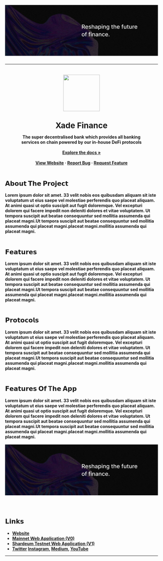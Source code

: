 
<img width="1095" alt="header" src="./Banner.jpg" style="margin-bottom: 10px;">
<hr>

<div align="center">
<img src="https://media.licdn.com/dms/image/D4D0BAQE-DR87MV5E2A/company-logo_200_200/0/1666890424616?e=2147483647&v=beta&t=OxI_r4czv8iEamU-V05b62yOX_Xy4dh6a02UOFWtXFM" style="margin-top:20px" width="120" height="120" align="center"> </div>

<br/><b>
<span style="display: block; text-align: center; margin: 0 auto;font-size:26px">Xade Finance</span><b/>

  <div align="center" >
  <span >
    The super decentralised bank which provides all banking <br/>services on chain powered by our in-house DeFi protocols
    </span><br/><br/>
    <a  href="https://github.com/github_username/repo_name"><strong>Explore the docs »</strong></a>
    <br /><br/>
    <a href="https://www.xade.finance">View Website</a>
    ·
    <a href="https://github.com/github_username/repo_name/issues">Report Bug</a>
    ·
    <a href="https://github.com/github_username/repo_name/issues">Request Feature</a>
  </div>
  <br/>



## 𝗔𝗯𝗼𝘂𝘁 𝗧𝗵𝗲 𝗣𝗿𝗼𝗷𝗲𝗰𝘁

Lorem ipsum dolor sit amet. 33 velit nobis eos quibusdam aliquam sit iste voluptatum ut eius saepe vel molestiae perferendis quo placeat aliquam. At animi quasi ut optio suscipit aut fugit doloremque.
Vel excepturi dolorem qui facere impedit non deleniti dolores et vitae voluptatem. Ut tempora suscipit aut beatae consequuntur sed mollitia assumenda qui placeat magni.Ut tempora suscipit aut beatae consequuntur sed mollitia assumenda qui placeat magni.placeat magni.mollitia assumenda qui placeat magni.
<br/>
<br/>

## 𝗙𝗲𝗮𝘁𝘂𝗿𝗲𝘀

Lorem ipsum dolor sit amet. 33 velit nobis eos quibusdam aliquam sit iste voluptatum ut eius saepe vel molestiae perferendis quo placeat aliquam. At animi quasi ut optio suscipit aut fugit doloremque.
Vel excepturi dolorem qui facere impedit non deleniti dolores et vitae voluptatem. Ut tempora suscipit aut beatae consequuntur sed mollitia assumenda qui placeat magni.Ut tempora suscipit aut beatae consequuntur sed mollitia assumenda qui placeat magni.placeat magni.mollitia assumenda qui placeat magni.
<br/>
<br/>

## 𝗣𝗿𝗼𝘁𝗼𝗰𝗼𝗹𝘀

Lorem ipsum dolor sit amet. 33 velit nobis eos quibusdam aliquam sit iste voluptatum ut eius saepe vel molestiae perferendis quo placeat aliquam. At animi quasi ut optio suscipit aut fugit doloremque.
Vel excepturi dolorem qui facere impedit non deleniti dolores et vitae voluptatem. Ut tempora suscipit aut beatae consequuntur sed mollitia assumenda qui placeat magni.Ut tempora suscipit aut beatae consequuntur sed mollitia assumenda qui placeat magni.placeat magni.mollitia assumenda qui placeat magni.
<br/>
<br/>

## 𝗙𝗲𝗮𝘁𝘂𝗿𝗲𝘀 𝗢𝗳 T𝗵𝗲 𝗔𝗽𝗽

Lorem ipsum dolor sit amet. 33 velit nobis eos quibusdam aliquam sit iste voluptatum ut eius saepe vel molestiae perferendis quo placeat aliquam. At animi quasi ut optio suscipit aut fugit doloremque.
Vel excepturi dolorem qui facere impedit non deleniti dolores et vitae voluptatem. Ut tempora suscipit aut beatae consequuntur sed mollitia assumenda qui placeat magni.Ut tempora suscipit aut beatae consequuntur sed mollitia assumenda qui placeat magni.placeat magni.mollitia assumenda qui placeat magni.
<br/>
<br/>
<img width="1095" alt="header" src="./Banner.jpg" style="margin-bottom: 10px;">

<br/>

## 𝗟𝗶𝗻𝗸𝘀


- [Website](https://www.xade.finance)
- [Mainnet Web Application (V0)](https://app.xade.finance)
- [Shardeum Testnet Web Application (V1)](https://shardeum.app.xade.finance)
- [Twitter](https://twitter.com/xadefinance) [Instagram](https://www.instagram.com/xade.finance), [Medium](https://www.medium.com/@XadeFinance), [YouTube](https://www.youtube.com/@xadefinance)






***
